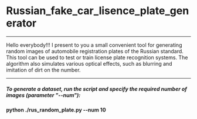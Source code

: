 # Russian_fake_car_lisence_plate_generator
_________
Hello everybody!!! I present to you a small convenient tool for generating random images of automobile registration plates of the Russian standard. This tool can be used to test or train license plate recognition systems. The algorithm also simulates various optical effects, such as blurring and imitation of dirt on the number.
__________
##### To generate a dataset, run the script and specify the required number of images (parameter "--num"):
#### python ./rus_random_plate.py --num 10
